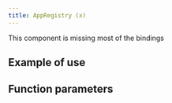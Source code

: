 ```yaml
---
title: AppRegistry (x)
---
```


This component is missing most of the bindings

## Example of use

## Function parameters
